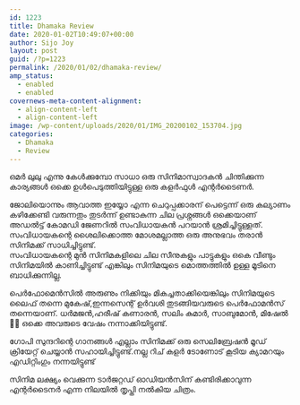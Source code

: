```yaml
---
id: 1223
title: Dhamaka Review
date: 2020-01-02T10:49:07+00:00
author: Sijo Joy
layout: post
guid: /?p=1223
permalink: /2020/01/02/dhamaka-review/
amp_status:
  - enabled
  - enabled
covernews-meta-content-alignment:
  - align-content-left
  - align-content-left
image: /wp-content/uploads/2020/01/IMG_20200102_153704.jpg
categories:
  - Dhamaka
  - Review
---
```

ഒമർ ലുലു എന്നു കേൾക്കുമ്പോ സാധാ ഒരു സിനിമാസ്വാദകൻ ചിന്തിക്കുന്ന കാര്യങ്ങൾ ഒക്കെ ഉൾപെടുത്തിയിട്ടുള്ള ഒരു കളർഫുൾ എന്റർടൈണർ.

ജോലിയൊന്നും ആവാത്ത ഇയ്യോ എന്ന ചെറുപ്പക്കാരന് പെട്ടെന്ന് ഒരു കല്യാണം കഴിക്കേണ്ടി വരുന്നതും തുടർന്ന് ഉണ്ടാകുന്ന ചില പ്രശ്നങ്ങൾ ഒക്കെയാണ് അഡൽട്ട് കോമഡി ജേണറിൽ സംവിധായകൻ പറയാൻ ശ്രമിച്ചിട്ടുള്ളത്. സംവിധായകന്റെ ശൈലിക്കൊത്ത മോശമല്ലാത്ത ഒരു അനുഭവം തരാൻ സിനിമക്ക് സാധിച്ചിട്ടുണ്ട്.  
സംവിധായകന്റെ മുൻ സിനിമകളിലെ ചില സീനുകളും പാട്ടുകളും ഒകെ വീണ്ടും സിനിമയിൽ കാണിച്ചിട്ടുണ്ട് എങ്കിലും സിനിമയുടെ മൊത്തത്തിൽ ഉള്ള മൂടിനെ ബാധിക്കുന്നില്ല.

പെർഫോമെൻസിൽ അരുണും നിക്കിയും മികച്ചതാക്കിയെങ്കിലും സിനിമയുടെ ലൈഫ് തന്നെ മുകേഷ്,ഇന്നസെന്റ് ഉർവശി തുടങ്ങിയവരുടെ പെർഫോമൻസ് തന്നെയാണ്. ധർമജൻ,ഹരീഷ് കണാരൻ, സലിം കുമാർ, സാബുമോൻ, മിഷേൽ🤗😊 ഒക്കെ അവരുടെ വേഷം നന്നാക്കിയിട്ടുണ്ട്.

ഗോപി സുന്ദറിന്റെ ഗാനങ്ങൾ എല്ലാം സിനിമക്ക് ഒരു സെലിബ്രേഷൻ മൂഡ് ക്രിയേറ്റ് ചെയ്യാൻ സഹായിച്ചിട്ടുണ്ട്.നല്ല റിച് കളർ ടോണോട് കൂടിയ ക്യാമറയും എഡിറ്റിംഗും നന്നയിട്ടുണ്ട്

സിനിമ ലക്ഷ്യം വെക്കുന്ന ടാർജറ്റഡ് ഓഡിയൻസിന് കണ്ടിരിക്കാവുന്ന എന്റർടൈനർ എന്ന നിലയിൽ തൃപ്തി നൽകിയ ചിത്രം.